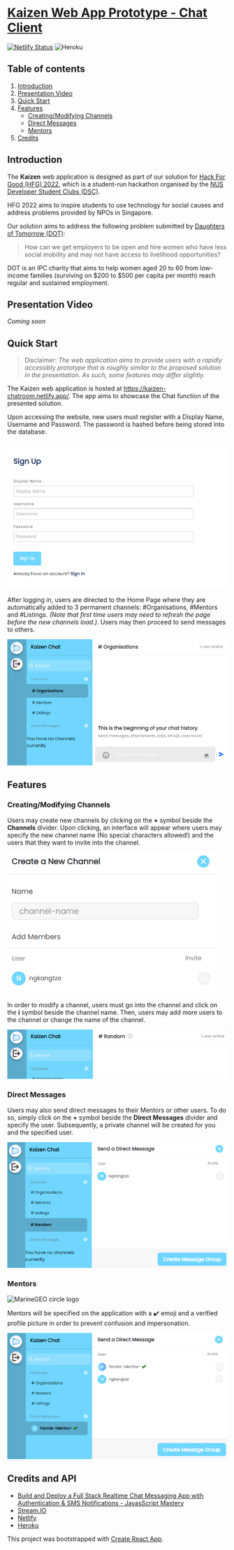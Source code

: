 # [Kaizen Web App Prototype - Chat Client](https://kaizen-chatroom.netlify.app/)
[![Netlify Status](https://api.netlify.com/api/v1/badges/bb38b601-7a7b-4b06-bf89-a80c08c4c739/deploy-status)](https://app.netlify.com/sites/kaizen-chatroom/deploys)
![Heroku](https://heroku-badge.herokuapp.com/?app=kaizen-chatroom)

## Table of contents

1. [Introduction](#introduction)
2. [Presentation Video](#presentation-video)
3. [Quick Start](#quick-start)
4. [Features](#features)
    - [Creating/Modifying Channels](#creatingmodifying-channels)
    - [Direct Messages](#direct-messages)
    - [Mentors](#mentors)
5. [Credits](#credits-and-api)

## Introduction

The **Kaizen** web application is designed as part of our solution for [Hack For Good (HFG) 2022](https://dsc.comp.nus.edu.sg/hack4good2022), which is a student-run hackathon organised by the [NUS Developer Student Clubs (DSC)](https://dsc.comp.nus.edu.sg/about).

HFG 2022 aims to inspire students to use technology for social causes and address problems provided by NPOs in Singapore.

Our solution aims to address the following problem submitted by [Daughters of Tomorrow (DOT)](https://daughtersoftomorrow.org/):

> How can we get employers to be open and hire women who have less social mobility and may not have access to livelihood opportunities?

DOT is an IPC charity that aims to help women aged 20 to 60 from low-income families (surviving on $200 to $500 per capita per month) reach regular and sustained employment.

## Presentation Video

*Coming soon*

## Quick Start

> Disclaimer: *The web application aims to provide users with a rapidly accessibly prototype that is roughly similar to the proposed solution in the presentation. As such, some features may differ slightly.*

The Kaizen web application is hosted at https://kaizen-chatroom.netlify.app/. The app aims to showcase the Chat function of the presented solution.

Upon accessing the website, new users must register with a Display Name, Username and Password. The password is hashed before being stored into the database.

![Example of Sign Up form](images/signup-form.png)

After logging in, users are directed to the Home Page where they are automatically added to 3 permanent channels: #Organisations, #Mentors and #Listings. *(Note that first time users may need to refresh the page before the new channels load.)*. Users may then proceed to send messages to others.

![Example of Home Page](images/homepage.png)

## Features

### Creating/Modifying Channels

Users may create new channels by clicking on the **+** symbol beside the **Channels** divider. Upon clicking, an interface will appear where users may specify the new channel name (No special characters allowed!) and the users that they want to invite into the channel.

![Create channel page](images/create-channel.png)

In order to modify a channel, users must go into the channel and click on the **i** symbol beside the channel name. Then, users may add more users to the channel or change the name of the channel.

![Modify channel button](images/modify-channel.png)

### Direct Messages

Users may also send direct messages to their Mentors or other users. To do so, simply click on the **+** symbol beside the **Direct Messages** divider and specify the user. Subsequently, a private channel will be created for you and the specified user.

![Example of Direct Message](images/direct-message.png)

### Mentors

<img src="https://emoji.discord.st/emojis/7b92b4fe-3fd0-4287-8035-2386752fcaaf.png" alt="MarineGEO circle logo" style="height: 50px; width:50px;"/>

Mentors will be specified on the application with a ✔️ emoji and a verified profile picture in order to prevent confusion and impersonation.

![Example of Mentor](images/mentor-user.png)

## Credits and API

- [Build and Deploy a Full Stack Realtime Chat Messaging App with Authentication & SMS Notifications - JavasScript Mastery](https://www.youtube.com/watch?v=MJzbJQLGehs&t=30s&ab_channel=JavaScriptMastery)
- [Stream.IO](https://getstream.io/)
- [Netlify](https://www.netlify.com/)
- [Heroku](https://www.heroku.com)

This project was bootstrapped with [Create React App](https://github.com/facebook/create-react-app).
